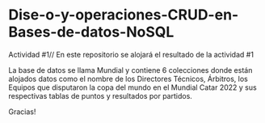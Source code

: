 # Dise-o-y-operaciones-CRUD-en-Bases-de-datos-NoSQL

Actividad #1//
En este repositorio se alojará el resultado de la actividad #1

La base de datos se llama Mundial y contiene 6 colecciones donde están alojados datos como el nombre de los Directores Técnicos, Árbitros, los Equipos que disputaron
la copa del mundo en el Mundial Catar 2022 y sus respectivas tablas de puntos y resultados por partidos.

Gracias!

